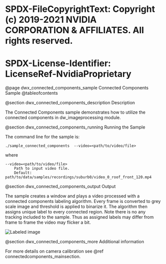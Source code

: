 # SPDX-FileCopyrightText: Copyright (c) 2019-2021 NVIDIA CORPORATION & AFFILIATES. All rights reserved.
# SPDX-License-Identifier: LicenseRef-NvidiaProprietary

@page dwx_connected_components_sample Connected Components Sample
@tableofcontents

@section dwx_connected_components_description Description

The Connected Components sample demonstrates how to utilize the connected components
in dw_imageprocessing module.

@section dwx_connected_components_running Running the Sample

The command line for the sample is:

    ./sample_connected_components  --video=<path/to/video/file>

where

    --video=<path/to/video/file>
        Path to input video file.
        Default: path/to/data/samples/recordings/suburb0/video_0_roof_front_120.mp4

@section dwx_connected_components_output Output

The sample creates a window and plays a video processed with a connected components labeling algorithm. Every frame is converted to grey scale image and threshold is applied to binarize it. The algorithm then assigns unique label to every connected region. Note there is no any tracking included to the sample. Thus as assigned labels may differ from frame to frame the video may flicker a bit.

![Labeled image](sample_ccl.png)

@section dwx_connected_components_more Additional information

For more details on camera calibration see @ref connectedcomponents_mainsection.
